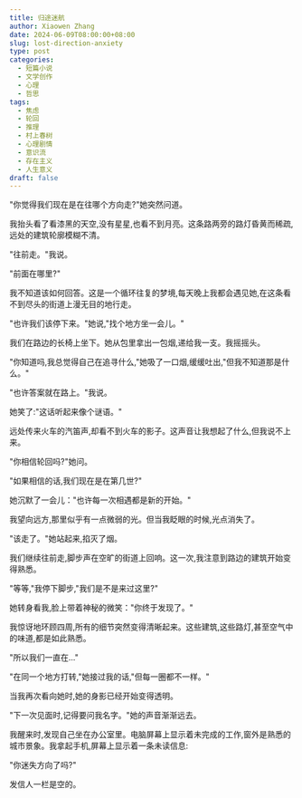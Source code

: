 ```yaml
---
title: 归途迷航
author: Xiaowen Zhang
date: 2024-06-09T08:00:00+08:00
slug: lost-direction-anxiety
type: post
categories:
  - 短篇小说
  - 文学创作
  - 心理
  - 哲思
tags:
  - 焦虑
  - 轮回
  - 推理
  - 村上春树
  - 心理剧情
  - 意识流
  - 存在主义
  - 人生意义
draft: false
---
```


"你觉得我们现在是在往哪个方向走?"她突然问道。

我抬头看了看漆黑的天空,没有星星,也看不到月亮。这条路两旁的路灯昏黄而稀疏,远处的建筑轮廓模糊不清。

"往前走。"我说。

"前面在哪里?"

我不知道该如何回答。这是一个循环往复的梦境,每天晚上我都会遇见她,在这条看不到尽头的街道上漫无目的地行走。

"也许我们该停下来。"她说,"找个地方坐一会儿。"

我们在路边的长椅上坐下。她从包里拿出一包烟,递给我一支。我摇摇头。

"你知道吗,我总觉得自己在追寻什么,"她吸了一口烟,缓缓吐出,"但我不知道那是什么。"

"也许答案就在路上。"我说。

她笑了:"这话听起来像个谜语。"

远处传来火车的汽笛声,却看不到火车的影子。这声音让我想起了什么,但我说不上来。

"你相信轮回吗?"她问。

"如果相信的话,我们现在是在第几世?"

她沉默了一会儿："也许每一次相遇都是新的开始。"

我望向远方,那里似乎有一点微弱的光。但当我眨眼的时候,光点消失了。

"该走了。"她站起来,掐灭了烟。

我们继续往前走,脚步声在空旷的街道上回响。这一次,我注意到路边的建筑开始变得熟悉。

"等等,"我停下脚步,"我们是不是来过这里?"

她转身看我,脸上带着神秘的微笑："你终于发现了。"

我惊讶地环顾四周,所有的细节突然变得清晰起来。这些建筑,这些路灯,甚至空气中的味道,都是如此熟悉。

"所以我们一直在..."

"在同一个地方打转,"她接过我的话,"但每一圈都不一样。"

当我再次看向她时,她的身影已经开始变得透明。

"下一次见面时,记得要问我名字。"她的声音渐渐远去。

我醒来时,发现自己坐在办公室里。电脑屏幕上显示着未完成的工作,窗外是熟悉的城市景象。我拿起手机,屏幕上显示着一条未读信息:

"你迷失方向了吗?"

发信人一栏是空的。